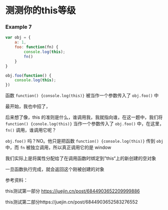 # 测测你的this等级



### Example 7

```javascript
var obj = {
    a: 1,
    foo: function(fn) {
        console.log(this);
        fn()
    }
}

obj.foo(function() {
    console.log(this);
})
```

函数 `function() {console.log(this)}` 被当作一个参数传入了 `obj.foo()` 中

最开始，我也中招了，

后来想了像，this 的准则是什么，谁调用我，我就指向谁，在这一题中，我们将 `function() {conole.log(this)}` 当作一个参数传入了 `obj.foo()` 中，在这里， `fn()` 调用，谁调用它呢？

`obj.foo()` 吗？NO。他只是把函数 `function() {console.log(this)}` 传到 `obj` 中，而 `fn` 被独立调用，所以真正调用它的是 window



我们实际上是将属性分配给了在调用函数时绑定到”this“上的新创建的空对象

一旦函数执行完成，就会返回这个刚被创建的对象





参考资料： 

this测试第一部分  https://juejin.cn/post/6844903652209999886

this测试第二部分https://juejin.cn/post/6844903652583276552
